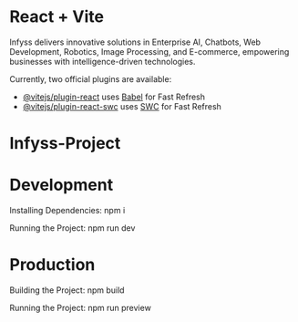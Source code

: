 # React + Vite
Infyss delivers innovative solutions in Enterprise AI, Chatbots, Web Development, Robotics, Image Processing, and E-commerce, empowering businesses with intelligence-driven technologies.

Currently, two official plugins are available:

- [@vitejs/plugin-react](https://github.com/vitejs/vite-plugin-react/blob/main/packages/plugin-react/README.md) uses [Babel](https://babeljs.io/) for Fast Refresh
- [@vitejs/plugin-react-swc](https://github.com/vitejs/vite-plugin-react-swc) uses [SWC](https://swc.rs/) for Fast Refresh
# Infyss-Project

# Development
Installing Dependencies: npm i

Running the Project: npm run dev

# Production
Building the Project: npm build

Running the Project: npm run preview 